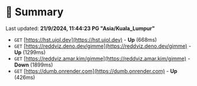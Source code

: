 # 📖 Summary
Last updated: **21/9/2024, 11:44:23 PG "Asia/Kuala_Lumpur"**

- `GET` [https://hst.ujol.dev](https://hst.ujol.dev) - **Up** (668ms)
- `GET` [https://reddviz.deno.dev/gimme](https://reddviz.deno.dev/gimme) - **Up** (1299ms)
- `GET` [https://reddviz.amar.kim/gimme](https://reddviz.amar.kim/gimme) - **Down** (1899ms)
- `GET` [https://dumb.onrender.com](https://dumb.onrender.com) - **Up** (426ms)
